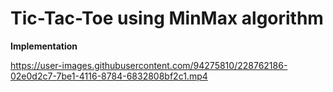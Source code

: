 # Tic-Tac-Toe using MinMax algorithm


**Implementation**


https://user-images.githubusercontent.com/94275810/228762186-02e0d2c7-7be1-4116-8784-6832808bf2c1.mp4

